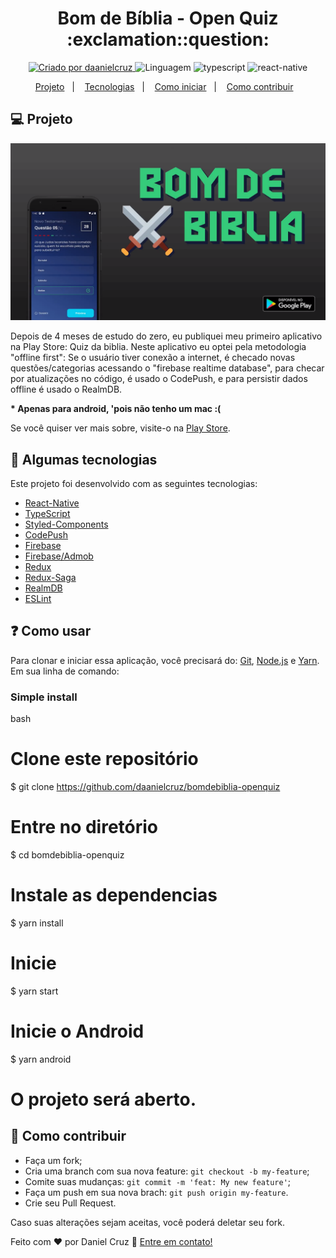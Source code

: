<h1 align="center">
Bom de Bíblia - Open Quiz :exclamation::question:
</h1>

<p align="center">
<a href="https://www.linkedin.com/in/danielfercruz/">
<img alt="Criado por daanielcruz" src="https://img.shields.io/badge/made%20by-daanielcruz-%23282C34?style=flat-square">
</a>

<img alt="Linguagem" src="https://img.shields.io/badge/Language-pt_BR-%23282C34.svg?style=flat-square">
<img alt="typescript" src="https://img.shields.io/badge/-TypeScript-%23282C34?style=flat-square&logo=typescript&logoColor=007bcd">
<img alt="react-native" src="https://img.shields.io/badge/-React%20Native-%23282C34?style=flat-square&logo=react">

</p>
<p align="center">
  <a href="#-projeto">Projeto</a>&nbsp;&nbsp;&nbsp;|&nbsp;&nbsp;&nbsp;
  <a href="#-algumas-tecnologias">Tecnologias</a>&nbsp;&nbsp;&nbsp;|&nbsp;&nbsp;&nbsp;
  <a href="#-como-iniciar">Como iniciar</a>&nbsp;&nbsp;&nbsp;|&nbsp;&nbsp;&nbsp;
  <a href="#-como-contribuir">Como contribuir</a>&nbsp;&nbsp;&nbsp;
</p>

## 💻 Projeto

<p align="center">
 <img alt="exemplo" title="sample" src=".github/screen.png" width="800px" />

Depois de 4 meses de estudo do zero, eu publiquei meu primeiro aplicativo na Play Store: Quiz da biblia.
Neste aplicativo eu optei pela metodologia "offline first": Se o usuário tiver conexão a internet, é checado novas questões/categorias acessando o "firebase realtime database",
para checar por atualizações no código, é usado o CodePush, e para persistir dados offline é usado o RealmDB.

<strong>\* Apenas para android, 'pois não tenho um mac :(</strong>

Se você quiser ver mais sobre, visite-o na [Play Store][playstore].

</p>

## 🔧 Algumas tecnologias

Este projeto foi desenvolvido com as seguintes tecnologias:

- [React-Native][react-native]
- [TypeScript][typescript]
- [Styled-Components][styled-components]
- [CodePush][codepush]
- [Firebase][firebase]
- [Firebase/Admob][firebase/admob]
- [Redux][redux]
- [Redux-Saga][redux-saga]
- [RealmDB][realmdb]
- [ESLint][eslint]

## ❓ Como usar

Para clonar e iniciar essa aplicação, você precisará do: [Git](https://git-scm.com), [Node.js][nodejs] e [Yarn].
Em sua linha de comando:

### Simple install

bash

# Clone este repositório

\$ git clone https://github.com/daanielcruz/bomdebiblia-openquiz

# Entre no diretório

\$ cd bomdebiblia-openquiz

# Instale as dependencias

\$ yarn install

# Inicie

\$ yarn start

# Inicie o Android

\$ yarn android

# O projeto será aberto.

## 🤔 Como contribuir

- Faça um fork;
- Cria uma branch com sua nova feature: `git checkout -b my-feature`;
- Comite suas mudanças: `git commit -m 'feat: My new feature'`;
- Faça um push em sua nova brach: `git push origin my-feature`.
- Crie seu Pull Request.

Caso suas alterações sejam aceitas, você poderá deletar seu fork.

Feito com ♥ por Daniel Cruz :wave: [Entre em contato!](https://www.linkedin.com/in/danielfercruz/)

[react-native]: https://reactnative.dev/
[nodejs]: https://nodejs.org/en/
[typescript]: https://www.typescriptlang.org/
[styled-components]: https://styled-components.com/
[yarn]: https://yarnpkg.com/
[vs]: https://code.visualstudio.com/
[codepush]: https://github.com/microsoft/react-native-code-push
[firebase]: https://firebase.google.com/
[firebase/admob]: https://rnfirebase.io/admob/usage
[redux]: https://redux.js.org/
[redux-saga]: https://redux-saga.js.org/
[realmdb]: https://realm.io/
[eslint]: https://eslint.org/
[vceditconfig]: https://marketplace.visualstudio.com/items?itemName=EditorConfig.EditorConfig
[vceslint]: https://marketplace.visualstudio.com/items?itemName=dbaeumer.vscode-eslint
[prettier]: https://marketplace.visualstudio.com/items?itemName=esbenp.prettier-vscode
[playstore]: https://play.google.com/store/apps/details?id=com.danielfcruz.bomdebiblia
